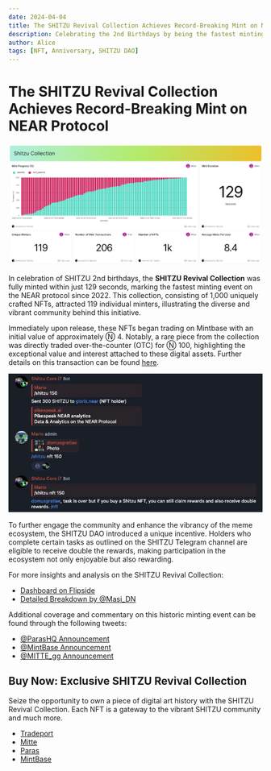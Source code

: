 ```yaml
---
date: 2024-04-04
title: The SHITZU Revival Collection Achieves Record-Breaking Mint on NEAR Protocol
description: Celebrating the 2nd Birthdays by being the fastest minting event on the NEAR blockchain with the SHITZU DAO's anniversary NFT collection.
author: Alice
tags: [NFT, Anniversary, SHITZU DAO]
---
```


# The SHITZU Revival Collection Achieves Record-Breaking Mint on NEAR Protocol

![SHITZU Revival Collection](./thumbnail.png)

In celebration of SHITZU 2nd birthdays, the **SHITZU Revival Collection** was fully minted within just 129 seconds, marking the fastest minting event on the NEAR protocol since 2022. This collection, consisting of 1,000 uniquely crafted NFTs, attracted 119 individual minters, illustrating the diverse and vibrant community behind this initiative.

Immediately upon release, these NFTs began trading on Mintbase with an initial value of approximately Ⓝ 4. Notably, a rare piece from the collection was directly traded over-the-counter (OTC) for Ⓝ 100, highlighting the exceptional value and interest attached to these digital assets. Further details on this transaction can be found [here](https://twitter.com/yuensid/status/1774834617608229137).

![SHITZU Task Completion Reward](./task.png)

To further engage the community and enhance the vibrancy of the meme ecosystem, the SHITZU DAO introduced a unique incentive. Holders who complete certain tasks as outlined on the SHITZU Telegram channel are eligible to receive double the rewards, making participation in the ecosystem not only enjoyable but also rewarding.

For more insights and analysis on the SHITZU Revival Collection:

- [Dashboard on Flipside](https://flipsidecrypto.xyz/Masi/shitzu-collection-F7CJkI)
- [Detailed Breakdown by @Masi_DN](https://twitter.com/Masi_DN/status/1775253983411454380)

Additional coverage and commentary on this historic minting event can be found through the following tweets:

- [@ParasHQ Announcement](https://twitter.com/ParasHQ/status/1775011842630582456)
- [@MintBase Announcement](https://twitter.com/mintbase/status/1775074605520031989)
- [@MITTE_gg Announcement](https://twitter.com/MITTE_gg/status/1775433072810566007)

## Buy Now: Exclusive SHITZU Revival Collection

Seize the opportunity to own a piece of digital art history with the SHITZU Revival Collection. Each NFT is a gateway to the vibrant SHITZU community and much more.

- [Tradeport](https://www.tradeport.xyz/near/collection/shitzu.bodega-lab.near)
- [Mitte](https://beta.mitte.gg/?contractAddress=shitzu.bodega-lab.near)
- [Paras](https://paras.id/collection/shitzu.bodega-lab.near)
- [MintBase](https://www.mintbase.xyz/contract/shitzu.bodega-lab.near/nfts/all/0)
